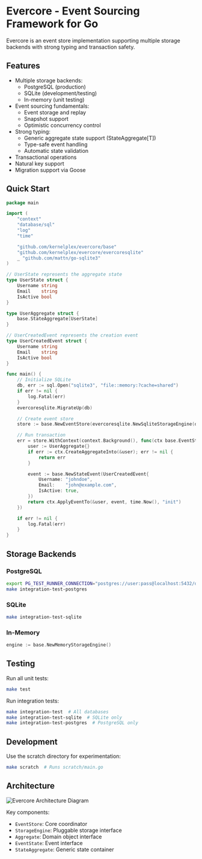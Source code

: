 # Evercore - Event Sourcing Framework for Go

Evercore is an event store implementation supporting multiple storage backends with strong typing and transaction safety.

## Features

- Multiple storage backends:
  - PostgreSQL (production)
  - SQLite (development/testing)
  - In-memory (unit testing)
- Event sourcing fundamentals:
  - Event storage and replay
  - Snapshot support
  - Optimistic concurrency control
- Strong typing:
  - Generic aggregate state support (StateAggregate[T])
  - Type-safe event handling
  - Automatic state validation
- Transactional operations
- Natural key support
- Migration support via Goose

## Quick Start

```go
package main

import (
	"context"
	"database/sql"
	"log"
	"time"

	"github.com/kernelplex/evercore/base"
	"github.com/kernelplex/evercore/evercoresqlite"
	_ "github.com/mattn/go-sqlite3"
)

// UserState represents the aggregate state
type UserState struct {
	Username string
	Email    string
	IsActive bool
}

type UserAggregate struct {
	base.StateAggregate[UserState]
}

// UserCreatedEvent represents the creation event
type UserCreatedEvent struct {
	Username string
	Email    string
	IsActive bool
}

func main() {
	// Initialize SQLite
	db, err := sql.Open("sqlite3", "file::memory:?cache=shared")
	if err != nil {
		log.Fatal(err)
	}
	evercoresqlite.MigrateUp(db)

	// Create event store
	store := base.NewEventStore(evercoresqlite.NewSqliteStorageEngine(db))

	// Run transaction
	err = store.WithContext(context.Background(), func(ctx base.EventStoreContext) error {
		user := UserAggregate{}
		if err := ctx.CreateAggregateInto(&user); err != nil {
			return err
		}

		event := base.NewStateEvent(UserCreatedEvent{
			Username: "johndoe",
			Email:    "john@example.com",
			IsActive: true,
		})
		return ctx.ApplyEventTo(&user, event, time.Now(), "init")
	})

	if err != nil {
		log.Fatal(err)
	}
}
```

## Storage Backends

### PostgreSQL
```bash
export PG_TEST_RUNNER_CONNECTION="postgres://user:pass@localhost:5432/db?sslmode=disable"
make integration-test-postgres
```

### SQLite
```bash
make integration-test-sqlite
```

### In-Memory
```go
engine := base.NewMemoryStorageEngine()
```

## Testing

Run all unit tests:
```bash
make test
```

Run integration tests:
```bash
make integration-test  # All databases
make integration-test-sqlite  # SQLite only
make integration-test-postgres  # PostgreSQL only
```

## Development

Use the scratch directory for experimentation:
```bash
make scratch  # Runs scratch/main.go
```

## Architecture

![Evercore Architecture Diagram](docs/architecture.png)

Key components:
- `EventStore`: Core coordinator
- `StorageEngine`: Pluggable storage interface
- `Aggregate`: Domain object interface
- `EventState`: Event interface
- `StateAggregate`: Generic state container
